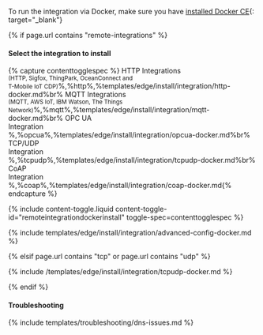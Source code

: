To run the integration via Docker, make sure you have [installed Docker CE](https://docs.docker.com/engine/installation/){: target="_blank"}

{% if page.url contains "remote-integrations" %}

#### Select the integration to install

{% capture contenttogglespec %}
HTTP Integrations<br><small>(HTTP, Sigfox, ThingPark, OceanConnect and <br> T-Mobile IoT CDP)</small>%,%http%,%templates/edge/install/integration/http-docker.md%br%
MQTT Integrations<br><small>(MQTT, AWS IoT, IBM Watson, The Things Network)</small>%,%mqtt%,%templates/edge/install/integration/mqtt-docker.md%br%
OPC UA<br> Integration<br>%,%opcua%,%templates/edge/install/integration/opcua-docker.md%br%
TCP/UDP<br> Integration<br>%,%tcpudp%,%templates/edge/install/integration/tcpudp-docker.md%br%
CoAP<br> Integration<br>%,%coap%,%templates/edge/install/integration/coap-docker.md{% endcapture %}

{% include content-toggle.liquid content-toggle-id="remoteintegrationdockerinstall" toggle-spec=contenttogglespec %}

{% include templates/edge/install/integration/advanced-config-docker.md %}

{% elsif page.url contains "tcp" or page.url contains "udp" %}

{% include /templates/edge/install/integration/tcpudp-docker.md %}

{% endif %}

#### Troubleshooting

{% include templates/troubleshooting/dns-issues.md %}